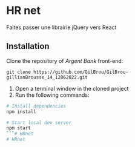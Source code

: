 # HR net

Faites passer une librairie jQuery vers React

## Installation

Clone the repository of _Argent Bank_ front-end:

`git clone https://github.com/GilBrou/GilBrou-gillianBrousse_14_12062022.git`

1. Open a terminal window in the cloned project
1. Run the following commands:

```bash
# Install dependencies
npm install

# Start local dev server
npm start
```# HRnet
# HRnet

